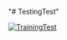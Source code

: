 "# TestingTest" 

[![TrainingTest](https://circleci.com/gh/dinoanasta/TrainingTest.svg?style=svg)](https://app.circleci.com/pipelines/github/dinoanasta/TestingTest)
